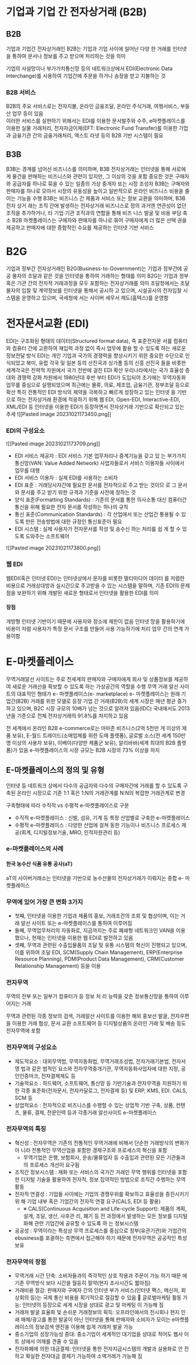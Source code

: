 # 기업과 기업 간 전자상거래 (B2B)
## B2B
기업과 기업간 전자상거래인 B2B는 기업과 기업 사이에 일어난 다양 한 거래를 인터넷을 통하여 문서나 정보를 주고 받으며 처리하는 것을 의미

기업의 사설망이나 부가가치통신망 등의 네트워크상에서 EDI(Electronic Data Interchange)를 사용하여 기업간에 주문을 하거나 송장을 받고 지불하는 것

### B2B 서비스
B2B의 주요 서비스로는 전자지불, 온라인 금융조달, 온라인 주식거래, 여행서비스, 부동산 업무 등이 있음  
이러한 서비스를 실현하기 위해서는 
EDI를 이용한 문서발주와 수주, 
e마켓플레이스를 이용한 실물 거래처리, 
전자자금이체(EFT: Electronic Fund Transfer)를 이용한 기업과 금융기관 간의 금융거래처리, 
엑스트 라넷 등의 B2B 기반 시스템이 필요
## B3B
B3B는 경계를 넘어선 비즈니스를 의미하며, B3B 전자상거래는 인터넷을 통해 서로에게 물건을 판매하는 비즈니스와 관련이 있지만, 그 이상의 것을 포함
중요한 것은 구매자와 공급자를 하나로 묶을 수 있는 일종의 가상 중개자 또는 시장 조성자 
B3B는 구매자와 판매자를 하나로 모아서 시장의 유동성을 높이고 일반적으로 온라인 비즈니스 비용을 줄이는 기능을 수행 
B3B는 비즈니스 간 제품과 서비스 또는 정보 교환을 의미하며, B3B 전자 상거 래는 조직 간에 발생하는 전자상거래 비즈니스로 정의 
과거엔 연관성이 없던 조직을 추가하거나, 타 기업·기관 조직과의 연합을 통해 비즈 니스 발굴 및 비용 부담 축소
B2B 마켓플레이스는 구매자와 판매자를 하나로 묶어 구매자에게 더 많은 선택 권을 제공하고 판매자에 대한 종합적인 수요를 제공하는 인터넷 기반 서비스
# B2G
기업과 정부간 전자상거래인 B2G(Business-to-Government)는 기업과 정부간에 공공 물자의 조달과 같은 것을 인터넷을 통하여 거래하는 형태를 의미
B2G는 기업과 정부 혹은 기관 간의 전자적 거래과정을 모두 포함하는 전자상거래를 의미
조달청에서는 조달물자의 입찰 및 계약정보를 인터넷을 통해서 공시하 고 있으며, 시설공사의 전자입찰 시스템을 운영하고 있으며, 국세청에 서는 사이버 세무서 제도(홈텍스)를 운영함
# 전자문서교환 (EDI)
EDI는 구조화된 형태의 데이터(Structured format data), 즉 표준전자문 서를 컴퓨터와 컴퓨터 간에 교환하여 재입력 과정 없이 즉시 업무에 활용 할 수 있도록 하는 새로운 정보전달 방식
EDI는 개인 기업과 국가의 경쟁력을 향상시키기 위한 중요한 수단으로 인 식되었고 북미, 유럽 각국 및 일본 등의 선진국과 싱가폴 등의 신흥 선진국 들을 비롯한 세계각국은 전략적 차원에서 국가 전반에 걸친 EDI 확산
우리나라에서는 국가 효율성 증대와 경쟁력 강화 차원에서 1980년대 후반 부터 EDI가 도입되어 초기에는 무역자동화 업무를 중심으로 실행되었으며 최근에는 물류, 의료, 제조업, 금융기관, 정부조달 등으로 확산 
특히 전통적인 EDI 방식의 제약을 극복하고 빠르게 성장하고 있는 인터넷 을 기반으로 하는 전자상거래 환경에 적응하기 위해 웹 EDI, Open-EDI, Interactive-EDI, XML/EDI 등 인터넷을 이용한 EDI가 등장하면서 전자상거래 기반으로 확산되고 있는 추세
![[Pasted image 20231021173450.png]]

### EDI의 구성요소
![[Pasted image 20231021173709.png]]

- EDI 서비스 제공자 : EDI 서비스 기본 업무처리나 중계기능을 갖고 있 는 부가가치 통신망(VAN: Value Added Network) 사업자들로서 서비스 이용자들 사이에서 업무를 대행 
- EDI 서비스 이용자 : 실제 EDI를 사용하는 소비자 
- EDI 표준 : 거래당사자간에 필요한 문서를 전자적으로 주고 받는 것이므 로 그 문서와 문서를 주고 받기 위한 규격과 기준을 사전에 정하는 것 
- 양식 표준(Formatting Standards) : 기존의 문서를 통한 의사소통 대신 컴퓨터간 통신을 위해 필요한 전자 문서를 작성하는 하나의 규칙 
- 통신 표준(Communication Standards) : 각 산업에서 또는 산업간 통용될 수 있도록 만든 전송방법에 대한 규정인 통신표준이 필요 
- EDI 시스템 : 실제 사용자가 전자문서를 작성 및 송수신 하는 처리를 쉽 게 할 수 있도록 도와주는 소프트웨어

![[Pasted image 20231021173800.png]]
### 웹 EDI
웹EDI(혹은 인터넷 EDI)는 인터넷상에서 문자를 비롯한 멀티미디어 데이터 를 저렴한 비용으로 거래상대방과 실시간으로 주고받을 수 있는 시스템을 말하며, 기존 EDI의 문제점을 보완하기 위해 개발된 새로운 형태로서 인터넷을 활용한 EDI를 의미
#### 장점
개방형 인터넷 기반이기 때문에 사용자와 장소에 제한이 없음 
인터넷 망을 활용하기에 비용이 저렴 
사용자가 특정 문서 구조를 만들어 사용 가능하기에 처리 업무 간의 연계 가 용이함

# E-마켓플레이스
무역거래알선 사이트는 주로 전세계의 판매자와 구매자에게 회사 및 상품정보를 제공하여 새로운 거래선을 확보할 수 있도록 하는 가상공간의 역할을 수행
무역 거래 알선 사이트의 대표적인 형태가 e- 마켓플레이스(e- marketplace)
e- 마켓플레이스는 원래 기업간(B2B) 거래를 위한 모델로 등장 
기업 간 거래(B2B)의 세계 시장은 매년 평균 증가하고 있으며, B2C 시장 규모의 10배가 넘는 것으로 알려져 있음(IDC) 
국내에서도 2013년을 기준으로 전체 전자상거래의 91.8%를 차지하고 있음

전 세계에서 온라인 B2B e-commerce로는 아마존 비즈니스(2억 5천만 개 이상의 제품 보유), E-월드 트레이드(소매업체를 위한 도매 플랫폼), 글로벌 소스(전 세계 150만 명 이상의 사용자 보유), 이베이(다양한 제품군 보유), 알리바바(세계 최대의 B2B 플랫폼)가 있음 
e-마켓플레이스의 시장 규모는 B2B 시장의 73% 이상을 차지

## E-마켓플레이스의 정의 및 유형
인터넷 등 네트워크 상에서 다수의 공급자와 다수의 구매자간에 거래를 할 수 있도록 구축된 온라인 시장으로 기존 1:1 혹은 1:N의 거래관계를 N:N의 복잡한 거래관계로 변경

구축형태에 따라 수직적 vs 수평적 e-마켓플레이스로 구분 
- 수직적 e-마켓플레이스 : 신발, 섬유, 기계 등 특정 산업별로 구축한 e-마켓플레이스 
- 수평적 e-마켓플레이스 : 다양한 산업에 걸쳐 동한 기능이나 비즈니스 프로세스 제공(회계, 디지털정보기술, MRO, 인적자원관리 등)

### e-마켓플레이스의 사례
#### 한국 농수산 식품 유통 공사(aT) 
aT의 사이버거래소는 인터넷을 기반으로 농수산물의 전자상거래가 이뤄지는 종합 e- 마켓플레이스

### 무역에 있어 가장 큰 변화 3가지
- 첫째, 인터넷을 이용한 기업과 제품의 홍보, 거래조건의 조회 및 협상이며, 이는 거래 알선 사이트 또는 e-마켓플레이스를 통하여 이루어짐 
- 둘째, 무역업무처리의 자동화로, 지금까지는 주로 폐쇄형 네트워크인 VAN을 이용했으나, 현재는 인터넷을 이용한 웹 EDI로 발전하고 있음 
- 셋째, 무역과 관련된 수출입물품의 조달 및 유통 시스템의 혁신이 진행되고 있으며, 이를 위하여 조달 EDI, SCM(Supply Chain Management), ERP(Enterprise Resource Planning), PDM(Product Data Management), CRM(Customer Relationship Management) 등을 이용
### 전자무역
무역의 전부 또는 일부가 컴퓨터가 등 정보 처 리 능력을 갖춘 정보통신망을 통하여 이루어지는 거래

무역과 관련된 각종 정보의 검색, 거래알선 사이트를 이용한 해외 홍보선 발굴, 전자우편을 이용한 거래 협상, 문서 교환 소프트웨어 등 디지털상품의 온라인 거래 및 배송 등도 전자무역에 포함

### 전자무역의 구성요소
- 제도적요소 : 대외무역법, 무역자동화법, 무역거래조성법, 전자거래기본법, 전자서명 법과 같은 법적인 요소와 전자무역중개기관, 무역자동화사업자에 대한 지정, 공인인증마크, 전자결제제도 등 
- 기술적요소 : 하드웨어, 소프트웨어, 통신망 등 기반기술과 전자무역을 지원하기 위 한 각종 표준화(전자문서, 전자카달로그, 전자결제 등) 및 ERP, KMS, EDI. CALS, SCM 등 
- 상업적요소 : 전자적으로 비즈니스를 수행할 수 있는 상업적 기반 구축, 상품, 컨텐 츠, 물류, 결제, 전문인력 등과 각종거래 알선사이트 e-마켓플레이스

### 전자무역의 특징
- 혁신성 : 전자무역은 기존의 전통적인 무역거래에 비해서 단순한 거래방식의 변화가 아 니라 전통적인 무역산업을 포함한 경제구조와 프로세스의 혁신을 포함 
	- 무역기업은 은행, 보험회사, 운송/물류업자 등 수출입과 관련된 모든 기관들과의 프로세스 개선이 요구됨 
- 조직간 정보시스템 : 재화 또는 서비스의 국가간 거래인 무역 행위를 인터넷을 포함한 디지털 기술을 활용하여 전자적, 정보 집약적인 방법으로 조직간 수행하는 무역활동 
- 전자적 연결성 : 기업들 사이에는 기업의 경쟁우위를 확보하고 효율성을 증진시키기 위 해 기업 내부 혹은 기업간의 전자적 연결 요구(CALS, EDI 등 활용) 
	- ※ CALS(Continuous Acquisition and Life-cycle Support): 제품의 계획, 설계, 조달, 생산, 사후관 리, 폐기 등 전 과정에서 발생하는 모든 정보를 디지털화해 관련 기업간에 공유할 수 있도록 하 는 정보시스템 
- 공공성 : 무역이라는 특성상 무역 프로세스를 중심으로 정부(유관기관)와 기업간의 ebusiness를 포괄하는 측면에서 접근해야 하기 때문에 전자무역은 공공적인 특성 보유

### 전자무역의 장점
- 무역거래 시간 단축: 소비자들과의 즉각적인 상호 작용과 주문이 가능 하기 때문 에 기존 무역방식 보다 시간을 월등히 절약(현지 조사시간도 짧아짐) 
- 거래비용 절감: 판매자와 구매자 간의 인터넷 부가 서비스(인터넷 팩스, 메신저, 회상회의 등)는 국제 통신 비용을 획기적으로 절감할 수 있음  글로벌마케팅 활동 가능: 인터넷의 등장으로 세계 시장을 상대로 광고 및 마케팅 이 가능해 짐 
- 거래처 발굴 효율화 및 손쉬운 거래정보의 획득: 오프라인에서의 전시회나 현지 인쇄 매체/광고를 통한 발굴이 아닌 인터넷을 통해 판매자와 소비자가 모이는 e마켓플레이스의 정보검색 엔진을 이용해 쉽게 거래처 발굴 가능 
- 중소기업의 성장가능성 증대: 중소기업이 세계적인 대기업을 상대로 적어도 웹사 이트 상에서 어깨를 견줄 수 있음 
- 전자화폐에 의한 대금결제: 인터넷을 통한 전자지급시스템의 개발과 실용화로 안 전하고 확실한 전자대금 결제가 가능하여 소액거래가 가능해 짐